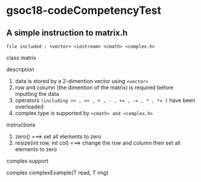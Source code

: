 # gsoc18-codeCompetencyTest
## A simple instruction to matrix.h  

```file included : <vector> <iostream> <cmath> <complex.h>```

class matrix

description
1. data is stored by a 2-dimention vector using ```<vector>```  
2. row and column (the dimention of the matrix) is required before inputting the data
3. operators ```(including >> , << , + , - , += , -= , * , *= )``` have been overloaded
4. complex type is supported by ```<cmath> and <complex.h>```

instructions
1. zero() ===> set all elements to zero
2. resize(int row, int col)  ===> change the row and column then set all elements to zero

complex support  

complex<T> complexExample(T read, T img)

